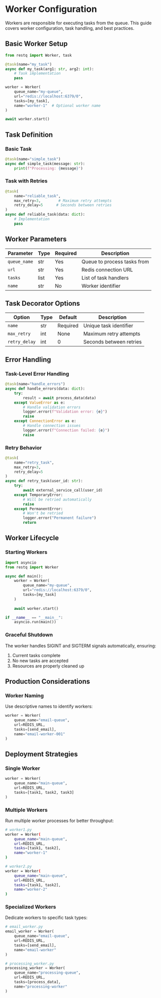 # Worker Configuration

Workers are responsible for executing tasks from the queue. This guide covers worker configuration, task handling, and best practices.

## Basic Worker Setup

```python
from restq import Worker, task

@task(name="my_task")
async def my_task(arg1: str, arg2: int):
    # Task implementation
    pass

worker = Worker(
    queue_name="my-queue",
    url="redis://localhost:6379/0",
    tasks=[my_task],
    name="worker-1"  # Optional worker name
)

await worker.start()
```

## Task Definition

### Basic Task
```python
@task(name="simple_task")
async def simple_task(message: str):
    print(f"Processing: {message}")
```

### Task with Retries
```python
@task(
    name="reliable_task",
    max_retry=3,        # Maximum retry attempts
    retry_delay=5      # Seconds between retries
)
async def reliable_task(data: dict):
    # Implementation
    pass
```

## Worker Parameters

| Parameter | Type | Required | Description |
|-----------|------|----------|-------------|
| `queue_name` | str | Yes | Queue to process tasks from |
| `url` | str | Yes | Redis connection URL |
| `tasks` | list | Yes | List of task handlers |
| `name` | str | No | Worker identifier |

## Task Decorator Options

| Option | Type | Default | Description |
|--------|------|---------|-------------|
| `name` | str | Required | Unique task identifier |
| `max_retry` | int | None | Maximum retry attempts |
| `retry_delay` | int | 0 | Seconds between retries |

## Error Handling

### Task-Level Error Handling
```python
@task(name="handle_errors")
async def handle_errors(data: dict):
    try:
        result = await process_data(data)
    except ValueError as e:
        # Handle validation errors
        logger.error(f"Validation error: {e}")
        raise
    except ConnectionError as e:
        # Handle connection issues
        logger.error(f"Connection failed: {e}")
        raise
```

### Retry Behavior
```python
@task(
    name="retry_task",
    max_retry=3,
    retry_delay=5
)
async def retry_task(user_id: str):
    try:
        await external_service_call(user_id)
    except TemporaryError:
        # Will be retried automatically
        raise
    except PermanentError:
        # Won't be retried
        logger.error("Permanent failure")
        return
```

## Worker Lifecycle

### Starting Workers
```python
import asyncio
from restq import Worker

async def main():
    worker = Worker(
        queue_name="my-queue",
        url="redis://localhost:6379/0",
        tasks=[my_task]
    )
    
    await worker.start()

if __name__ == "__main__":
    asyncio.run(main())
```

### Graceful Shutdown
The worker handles SIGINT and SIGTERM signals automatically, ensuring:
1. Current tasks complete
2. No new tasks are accepted
3. Resources are properly cleaned up

## Production Considerations

### Worker Naming
Use descriptive names to identify workers:

```python
worker = Worker(
    queue_name="email-queue",
    url=REDIS_URL,
    tasks=[send_email],
    name="email-worker-001"
)
```

## Deployment Strategies

### Single Worker
```python
worker = Worker(
    queue_name="main-queue",
    url=REDIS_URL,
    tasks=[task1, task2, task3]
)
```

### Multiple Workers
Run multiple worker processes for better throughput:

```bash
# worker1.py
worker = Worker(
    queue_name="main-queue",
    url=REDIS_URL,
    tasks=[task1, task2],
    name="worker-1"
)

# worker2.py
worker = Worker(
    queue_name="main-queue",
    url=REDIS_URL,
    tasks=[task1, task2],
    name="worker-2"
)
```

### Specialized Workers
Dedicate workers to specific task types:

```python
# email_worker.py
email_worker = Worker(
    queue_name="email-queue",
    url=REDIS_URL,
    tasks=[send_email],
    name="email-worker"
)

# processing_worker.py
processing_worker = Worker(
    queue_name="processing-queue",
    url=REDIS_URL,
    tasks=[process_data],
    name="processing-worker"
)
```
